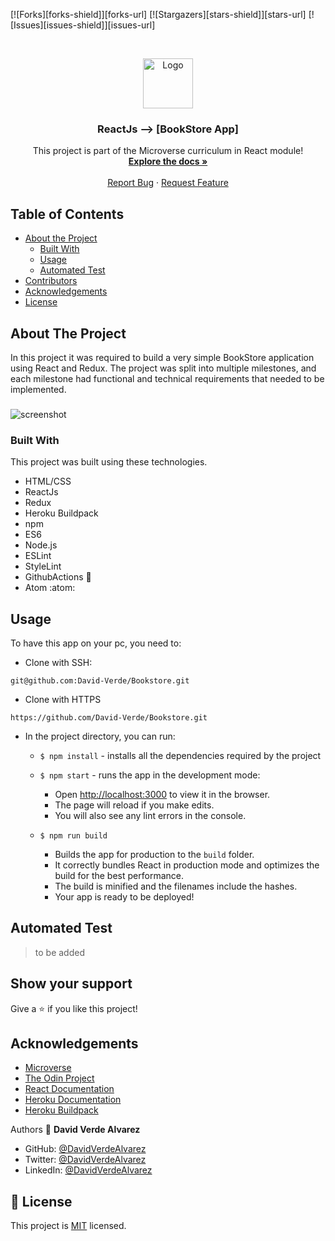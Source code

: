 
[![Forks][forks-shield]][forks-url]
[![Stargazers][stars-shield]][stars-url]
[![Issues][issues-shield]][issues-url]


<!-- PROJECT LOGO -->
<br />
<p align="center">
  <a href="https://github.com/David-Verde/Bookstore">
    <img src="src/readmePics/microverse.png" alt="Logo" width="80" height="80">
  </a>

  <h3 align="center">ReactJs --> [BookStore App]</h3>

  <p align="center">
    This project is part of the Microverse curriculum in React module!
    <br />
    <a href="https://github.com/David-Verde/Bookstore"><strong>Explore the docs »</strong></a>
    <br />
    <br />
    <a href="https://github.com/David-Verde/Bookstore/issues">Report Bug</a>
    ·
    <a href="https://github.com/David-Verde/Bookstore/issues">Request Feature</a>
  </p>
</p>

<!-- TABLE OF CONTENTS -->
## Table of Contents

* [About the Project](#about-the-project)
  * [Built With](#built-with)
  * [Usage](#usage)
  * [Automated Test](#automated-test)
* [Contributors](#contributors)
* [Acknowledgements](#acknowledgements)
* [License](#license)

<!-- ABOUT THE PROJECT -->
## About The Project
In this project it was required to build a very simple BookStore application using React and Redux. The project was split into multiple milestones, and each milestone had functional and technical requirements that needed to be implemented.

###
  
![screenshot](src/readmePics/screenshot.png)

### Built With
This project was built using these technologies.
* HTML/CSS
* ReactJs
* Redux
* Heroku Buildpack
* npm
* ES6
* Node.js
* ESLint
* StyleLint
* GithubActions :muscle:
* Atom :atom:

<!-- INSTALLATION -->
## Usage

To have this app on your pc, you need to:

  - Clone with SSH:
  ```
 git@github.com:David-Verde/Bookstore.git
  ```
  - Clone with HTTPS
  ```
 https://github.com/David-Verde/Bookstore.git
  ```

* In the project directory, you can run:

  - `$ npm install` - installs all the dependencies required by the project

  - `$ npm start` - runs the app in the development mode:
    - Open [http://localhost:3000](http://localhost:3000) to view it in the browser.
    - The page will reload if you make edits.
    - You will also see any lint errors in the console.

  - `$ npm run build`
    - Builds the app for production to the `build` folder.
    - It correctly bundles React in production mode and optimizes the build for the best performance.
    - The build is minified and the filenames include the hashes.
    - Your app is ready to be deployed!

## Automated Test
 > to be added



## Show your support

Give a :star: if you like this project!

<!-- ACKNOWLEDGEMENTS -->
## Acknowledgements
* [Microverse](https://www.microverse.org/)
* [The Odin Project](https://www.theodinproject.com/)
* [React Documentation](https://reactjs.org/docs/getting-started.html)
* [Heroku Documentation](https://devcenter.heroku.com/)
* [Heroku Buildpack](https://github.com/mars/create-react-app-buildpack#user-content-requires)



Authors
👤 **David Verde Alvarez**

- GitHub: [@DavidVerdeAlvarez](https://github.com/Unyielding1)
- Twitter: [@DavidVerdeAlvarez](https://twitter.com/UnyieldingOne)
- LinkedIn: [@DavidVerdeAlvarez](https://www.linkedin.com/in/david-verde-3349b114b/)


## 📝 License

This project is [MIT](https://github.com/David-Verde/Bookstore/blob/dev/LICENSE) licensed.






